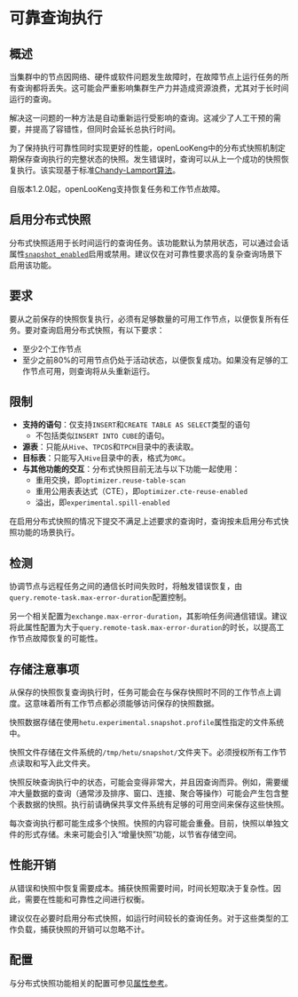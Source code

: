 # 可靠查询执行

## 概述

当集群中的节点因网络、硬件或软件问题发生故障时，在故障节点上运行任务的所有查询都将丢失。这可能会严重影响集群生产力并造成资源浪费，尤其对于长时间运行的查询。

解决这一问题的一种方法是自动重新运行受影响的查询。这减少了人工干预的需要，并提高了容错性，但同时会延长总执行时间。

为了保持执行可靠性同时实现更好的性能，openLooKeng中的分布式快照机制定期保存查询执行的完整状态的快照。发生错误时，查询可以从上一个成功的快照恢复执行。该实现基于标准[Chandy-Lamport算法](https://en.wikipedia.org/wiki/Chandy%E2%80%93Lamport_algorithm)。

自版本1.2.0起，openLooKeng支持恢复任务和工作节点故障。

## 启用分布式快照

分布式快照适用于长时间运行的查询任务。该功能默认为禁用状态，可以通过会话属性[`snapshot_enabled`](properties.html#snapshot_enabled)启用或禁用。建议仅在对可靠性要求高的复杂查询场景下启用该功能。

## 要求

要从之前保存的快照恢复执行，必须有足够数量的可用工作节点，以便恢复所有任务。要对查询启用分布式快照，有以下要求：

- 至少2个工作节点
- 至少之前80%的可用节点仍处于活动状态，以便恢复成功。如果没有足够的工作节点可用，则查询将从头重新运行。

## 限制

- **支持的语句**：仅支持`INSERT`和`CREATE TABLE AS SELECT`类型的语句
  - 不包括类似`INSERT INTO CUBE`的语句。
- **源表**：只能从`Hive`、`TPCDS`和`TPCH`目录中的表读取。
- **目标表**：只能写入`Hive`目录中的表，格式为`ORC`。
- **与其他功能的交互**：分布式快照目前无法与以下功能一起使用：
  - 重用交换，即`optimizer.reuse-table-scan`
  - 重用公用表表达式（CTE），即`optimizer.cte-reuse-enabled`
  - 溢出，即`experimental.spill-enabled`

在启用分布式快照的情况下提交不满足上述要求的查询时，查询按未启用分布式快照功能的场景执行。

## 检测

协调节点与远程任务之间的通信长时间失败时，将触发错误恢复，由`query.remote-task.max-error-duration`配置控制。

另一个相关配置为`exchange.max-error-duration`，其影响任务间通信错误。建议将此属性配置为大于`query.remote-task.max-error-duration`的时长，以提高工作节点故障恢复的可能性。

## 存储注意事项

从保存的快照恢复查询执行时，任务可能会在与保存快照时不同的工作节点上调度。这意味着所有工作节点都必须能够访问保存的快照数据。

快照数据存储在使用`hetu.experimental.snapshot.profile`属性指定的文件系统中。

快照文件存储在文件系统的`/tmp/hetu/snapshot/`文件夹下。必须授权所有工作节点读取和写入此文件夹。

快照反映查询执行中的状态，可能会变得非常大，并且因查询而异。例如，需要缓冲大量数据的查询（通常涉及排序、窗口、连接、聚合等操作）可能会产生包含整个表数据的快照。执行前请确保共享文件系统有足够的可用空间来保存这些快照。

每次查询执行都可能生成多个快照。快照的内容可能会重叠。目前，快照以单独文件的形式存储。未来可能会引入“增量快照”功能，以节省存储空间。

## 性能开销

从错误和快照中恢复需要成本。捕获快照需要时间，时间长短取决于复杂性。因此，需要在性能和可靠性之间进行权衡。

建议仅在必要时启用分布式快照，如运行时间较长的查询任务。对于这些类型的工作负载，捕获快照的开销可以忽略不计。

## 配置

与分布式快照功能相关的配置可参见[属性参考](properties.html#distributed-snapshot)。
